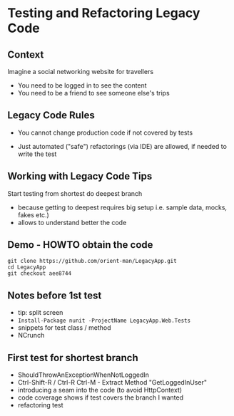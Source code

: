 # Testing and Refactoring Legacy Code

## Context

Imagine a social networking website for travellers

 * You need to be logged in to see the content
 * You need to be a friend to see someone else's trips

## Legacy Code Rules

 * You cannot change production code if not covered by tests
  - Just automated ("safe") refactorings (via IDE) are allowed,
    if needed to write the test

## Working with Legacy Code Tips

Start testing from shortest do deepest branch

 * because getting to deepest requires big setup i.e. sample data, mocks, fakes etc.)
 * allows to understand better the code

## Demo - HOWTO obtain the code

    git clone https://github.com/orient-man/LegacyApp.git
    cd LegacyApp
    git checkout aee8744

## Notes before 1st test

 * tip: split screen
 * `Install-Package nunit -ProjectName LegacyApp.Web.Tests`
 * snippets for test class / method
 * NCrunch

## First test for shortest branch

 * ShouldThrowAnExceptionWhenNotLoggedIn
 * Ctrl-Shift-R / Ctrl-R Ctrl-M - Extract Method "GetLoggedInUser"
 * introducing a seam into the code (to avoid HttpContext)
 * code coverage shows if test covers the branch I wanted
 * refactoring test
 